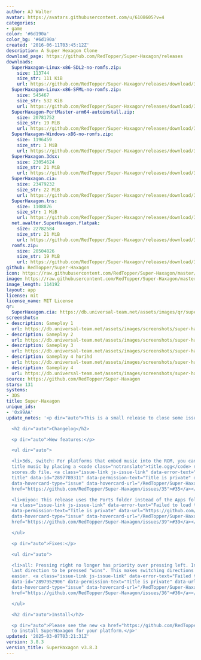 ```yaml
---
author: AJ Walter
avatar: https://avatars.githubusercontent.com/u/6108605?v=4
categories:
- game
color: '#6d190a'
color_bg: '#6d190a'
created: '2016-06-11T03:45:12Z'
description: A Super Hexagon Clone
download_page: https://github.com/RedTopper/Super-Haxagon/releases
downloads:
  SuperHaxagon-Linux-x86-SDL2-no-romfs.zip:
    size: 113744
    size_str: 111 KiB
    url: https://github.com/RedTopper/Super-Haxagon/releases/download/3.8.3/SuperHaxagon-Linux-x86-SDL2-no-romfs.zip
  SuperHaxagon-Linux-x86-SFML-no-romfs.zip:
    size: 545467
    size_str: 532 KiB
    url: https://github.com/RedTopper/Super-Haxagon/releases/download/3.8.3/SuperHaxagon-Linux-x86-SFML-no-romfs.zip
  SuperHaxagon-PortMaster-arm64-autoinstall.zip:
    size: 20781752
    size_str: 19 MiB
    url: https://github.com/RedTopper/Super-Haxagon/releases/download/3.8.3/SuperHaxagon-PortMaster-arm64-autoinstall.zip
  SuperHaxagon-Windows-x86-no-romfs.zip:
    size: 1196459
    size_str: 1 MiB
    url: https://github.com/RedTopper/Super-Haxagon/releases/download/3.8.3/SuperHaxagon-Windows-x86-no-romfs.zip
  SuperHaxagon.3dsx:
    size: 23054624
    size_str: 21 MiB
    url: https://github.com/RedTopper/Super-Haxagon/releases/download/3.8.3/SuperHaxagon.3dsx
  SuperHaxagon.cia:
    size: 23479232
    size_str: 22 MiB
    url: https://github.com/RedTopper/Super-Haxagon/releases/download/3.8.3/SuperHaxagon.cia
  SuperHaxagon.tns:
    size: 1108876
    size_str: 1 MiB
    url: https://github.com/RedTopper/Super-Haxagon/releases/download/3.8.3/SuperHaxagon.tns
  net.awalter.SuperHaxagon.flatpak:
    size: 22782584
    size_str: 21 MiB
    url: https://github.com/RedTopper/Super-Haxagon/releases/download/3.8.3/net.awalter.SuperHaxagon.flatpak
  romfs.zip:
    size: 20504826
    size_str: 19 MiB
    url: https://github.com/RedTopper/Super-Haxagon/releases/download/3.8.3/romfs.zip
github: RedTopper/Super-Haxagon
icon: https://raw.githubusercontent.com/RedTopper/Super-Haxagon/master/media/icon-3ds.png
image: https://raw.githubusercontent.com/RedTopper/Super-Haxagon/master/media/banner.png
image_length: 114192
layout: app
license: mit
license_name: MIT License
qr:
  SuperHaxagon.cia: https://db.universal-team.net/assets/images/qr/superhaxagon-cia.png
screenshots:
- description: Gameplay 1
  url: https://db.universal-team.net/assets/images/screenshots/super-haxagon/gameplay-1.png
- description: Gameplay 2
  url: https://db.universal-team.net/assets/images/screenshots/super-haxagon/gameplay-2.png
- description: Gameplay 3
  url: https://db.universal-team.net/assets/images/screenshots/super-haxagon/gameplay-3.png
- description: Gameplay 4 horihd
  url: https://db.universal-team.net/assets/images/screenshots/super-haxagon/gameplay-4-horihd.png
- description: Gameplay 4
  url: https://db.universal-team.net/assets/images/screenshots/super-haxagon/gameplay-4.png
source: https://github.com/RedTopper/Super-Haxagon
stars: 131
systems:
- 3DS
title: Super-Haxagon
unique_ids:
- '0x99AA'
update_notes: '<p dir="auto">This is a small release to close some issues.</p>

  <h2 dir="auto">Changelog</h2>

  <p dir="auto">New features:</p>

  <ul dir="auto">

  <li>3ds, switch: For platforms that embed music into the ROM, you can add custom
  title music by placing a <code class="notranslate">title.ogg</code> next to your
  scores.db file. <a class="issue-link js-issue-link" data-error-text="Failed to load
  title" data-id="2897789311" data-permission-text="Title is private" data-url="https://github.com/RedTopper/Super-Haxagon/issues/35"
  data-hovercard-type="issue" data-hovercard-url="/RedTopper/Super-Haxagon/issues/35/hovercard"
  href="https://github.com/RedTopper/Super-Haxagon/issues/35">#35</a></li>

  <li>miyoo: This release uses the Ports folder instead of the Apps folder on OnionOS
  <a class="issue-link js-issue-link" data-error-text="Failed to load title" data-id="2899353490"
  data-permission-text="Title is private" data-url="https://github.com/RedTopper/Super-Haxagon/issues/39"
  data-hovercard-type="issue" data-hovercard-url="/RedTopper/Super-Haxagon/issues/39/hovercard"
  href="https://github.com/RedTopper/Super-Haxagon/issues/39">#39</a></li>

  </ul>

  <p dir="auto">Fixes:</p>

  <ul dir="auto">

  <li>all: Pressing right no longer has priority over pressing left. Instead, the
  last direction to be pressed "wins". This makes switching directions faster and
  easier. <a class="issue-link js-issue-link" data-error-text="Failed to load title"
  data-id="2897952906" data-permission-text="Title is private" data-url="https://github.com/RedTopper/Super-Haxagon/issues/36"
  data-hovercard-type="issue" data-hovercard-url="/RedTopper/Super-Haxagon/issues/36/hovercard"
  href="https://github.com/RedTopper/Super-Haxagon/issues/36">#36</a></li>

  </ul>

  <h2 dir="auto">Install</h2>

  <p dir="auto">Please see the new <a href="https://github.com/RedTopper/Super-Haxagon/blob/master/INSTALL.md">INSTALL.md</a>
  to install SuperHaxagon for your platform.</p>'
updated: '2025-03-07T03:21:31Z'
version: 3.8.3
version_title: SuperHaxagon v3.8.3
---
```

